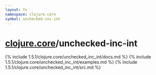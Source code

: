 ```yaml
---
layout: fn
namespace: clojure.core
symbol: unchecked-inc-int
---
```


# [clojure.core](../)/unchecked-inc-int

{% include 1.5.1/clojure.core/unchecked_inc_int/docs.md %}
{% include 1.5.1/clojure.core/unchecked_inc_int/examples.md %}
{% include 1.5.1/clojure.core/unchecked_inc_int/src.md %}

